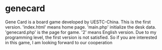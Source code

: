 # genecard
Gene Card is a board game developed by UESTC-China. This is the first version. 
'index.html' means home page. 'main.php' initialize the desk data. 'genecard.php' is the page for game.
'2' means English version.
Due to my programming level, the first version is not satisfied.
So if you are interested in this game, I am looking forward to our cooperation
